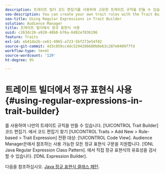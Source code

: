 ```yaml
---
description: 트레이트 빌더 코드 편집기를 사용하여 고유한 트레이트 규칙을 만들 수 있습니다. 트레이트 > 새로 추가 > 규칙 기반 > 트레이트 표현식에서 코드 편집기를 찾아 코드 보기로 전환합니다. Audience Manager은 Java 정규 표현식 클래스 패턴에서 참조되는 사용 가능한 모든 정규 표현식 구문을 지원합니다. 표현식 빌더에서 직접 정규 표현식의 유효성을 검사할 수 있습니다.
seo-description: You can create your own trait rules with the Trait Builder code editor. Find the code editor in Traits > Add New > Rule-based > Trait Expression and switch to Code View. Audience Manager supports all the available regular expression constructs referenced in the Java Regular Expression Class Pattern. You can validate any of the regular expressions directly in the Expression Builder.
seo-title: Using Regular Expressions in Trait Builder
solution: Audience Manager
title: 트레이트 빌더에서 정규 표현식 사용
uuid: c263dc26-a920-48b8-b76a-6d82e7836196
feature: Traits
exl-id: eb41da2b-ce61-4965-a723-5bf273e54f82
source-git-commit: 4d3c859cc4dc5294286680b0e63c287e0409f7fd
workflow-type: tm+mt
source-wordcount: '129'
ht-degree: 9%

---
```


# 트레이트 빌더에서 정규 표현식 사용 {#using-regular-expressions-in-trait-builder}

를 사용하여 나만의 트레이트 규칙을 만들 수 있습니다. [!UICONTROL Trait Builder] 코드 편집기. 에서 코드 편집기 찾기 [!UICONTROL Traits > Add New > Rule-based > Trait Expression] 전환 대상: [!UICONTROL Code View]. Audience Manager은에서 참조하는 사용 가능한 모든 정규 표현식 구문을 지원합니다. [!DNL Java Regular Expression Class Pattern]. 에서 직접 정규 표현식의 유효성을 검사할 수 있습니다. [!DNL Expression Builder].

다음을 참조하십시오. [Java 정규 표현식 클래스 패턴](https://docs.oracle.com/javase/7/docs/api/java/util/regex/Pattern.html).
